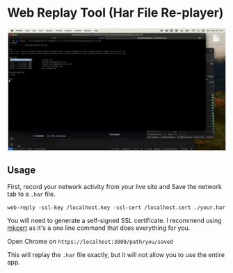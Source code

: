 # Web Replay Tool (Har File Re-player)

<p align="center"><img src="./.docs/demo.gif" width="500" ></p>

## Usage

First, record your network activity from your live site and Save the network tab to a `.har` file.

```
web-reply -ssl-key /localhost.key -ssl-cert /localhost.cert ./your.har
```

You will need to generate a self-signed SSL certificate. I recommend using [mkcert](https://github.com/FiloSottile/mkcert) as it's a one line command that does everything for you.

Open Chrome on `https://localhost:3000/path/you/saved`

This will replay the `.har` file exactly, but it will not allow you to use the entire app.
